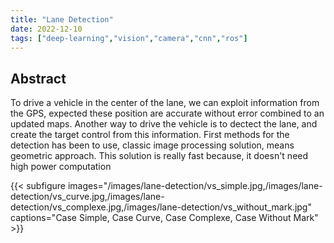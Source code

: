 ```yaml
---
title: "Lane Detection"
date: 2022-12-10
tags: ["deep-learning","vision","camera","cnn","ros"]
---
```


## Abstract

To drive a vehicle in the center of the lane, we can exploit information from the GPS, expected these position are accurate without error combined to an updated maps. Another way to drive the vehicle is to dectect the lane, and create the target control from this information.
First methods for the detection has been to use, classic image processing solution, means geometric approach. This solution is really fast because, it doesn't need high power computation

{{< subfigure images="/images/lane-detection/vs_simple.jpg,/images/lane-detection/vs_curve.jpg,/images/lane-detection/vs_complexe.jpg,/images/lane-detection/vs_without_mark.jpg" captions="Case Simple, Case Curve, Case Complexe, Case Without Mark" >}}